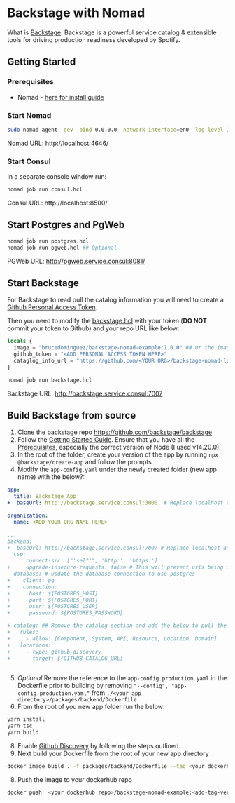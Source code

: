 # Backstage with Nomad

What is [Backstage](https://backstage.io/). Backstage is a powerful service catalog & extensible tools for driving production readiness developed by Spotify.

## Getting Started

### Prerequisites

- Nomad - [here for install guide](https://www.nomadproject.io/docs/install)

### Start Nomad

```bash
sudo nomad agent -dev -bind 0.0.0.0 -network-interface=en0 -log-level INFO -config client.hcl
```

Nomad URL: http://localhost:4646/

### Start Consul

In a separate console window run:

```bash
nomad job run consul.hcl
```

Consul URL: http://localhost:8500/

## Start Postgres and PgWeb

```bash
nomad job run postgres.hcl
nomad job run pgweb.hcl ## Optional
```

PGWeb URL: http://pgweb.service.consul:8081/

## Start Backstage

For Backstage to read pull the catalog information you will need to create a [Github Personal Access Token](https://backstage.io/docs/getting-started/configuration#setting-up-a-github-integration).

Then you need to modify the [backstage.hcl](./backstage.hcl) with your token (**DO NOT** commit your token to Github) and your repo URL like below:

```terraform
locals {
  image = "brucedominguez/backstage-nomad-example:1.0.0" ## Or the image you have built from source
  github_token = "<ADD PERSONAL ACCESS TOKEN HERE>"
  cataglog_info_url = "https://github.com/<YOUR ORG>/backstage-nomad-local/blob/main/catalog/all.yaml"
}
```

```bash
nomad job run backstage.hcl
```

Backstage URL: http://backstage.service.consul:7007

## Build Backstage from source

1. Clone the backstage repo https://github.com/backstage/backstage
2. Follow the [Getting Started Guide](https://backstage.io/docs/getting-started/).
Ensure that you have all the [Prerequisites](https://backstage.io/docs/getting-started/#prerequisites), especially the correct version of Node (I used v14.20.0).
3. In the root of the folder, create your version of the app by running `npx @backstage/create-app` and follow the prompts
4. Modify the `app-config.yaml` under the newly created folder (new app name) with the below?:

```yaml
app:
  title: Backstage App
+  baseUrl: http://backstage.service.consul:3000  # Replace localhost and add the consul dns name of the service

organization:
  name: <ADD YOUR ORG NAME HERE>

...
backend:
+  baseUrl: http://backstage.service.consul:7007 # Replace localhost and add the consul dns name of the service
  csp:
      connect-src: ["'self'", 'http:', 'https:']
+     upgrade-insecure-requests: false # This will prevent urls being upgraded to https since it is local
  database: # Update the database connection to use postgres
+    client: pg
+    connection:
+      host: ${POSTGRES_HOST}
+      port: ${POSTGRES_PORT}
+      user: ${POSTGRES_USER}
+      password: ${POSTGRES_PASSWORD}

+ catalog: ## Remove the catalog section and add the below to pull the catalog from your Github repo
+   rules:
+     - allow: [Component, System, API, Resource, Location, Domain]
+   locations:
+     - type: github-discovery
+       target: ${GITHUB_CATALOG_URL}
  
```

5. _Optional_ Remove the reference to the `app-config.production.yaml` in the Dockerfile prior to building by removing `"--config", "app-config.production.yaml"` from `./<your app directory>/packages/backend/Dockerfile`
6. From the root of you new app folder run the below:

```bash
yarn install
yarn tsc
yarn build
```

8. Enable [Github Discovery](https://backstage.io/docs/integrations/github/discovery) by following the steps outlined.
7. Next build your Dockerfile from the root of your new app directory

```bash
docker image build . -f packages/backend/Dockerfile --tag <your dockerhub repo>/backstage-nomad-example:<add-tag-version>
```
8. Push the image to your dockerhub repo

```bash
docker push  <your dockerhub repo>/backstage-nomad-example:<add-tag-version>
```